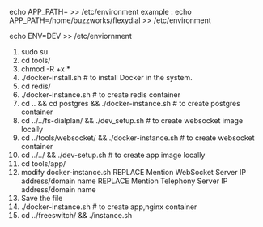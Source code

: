 echo APP_PATH=<currentAPPdirectory> >> /etc/environment
example :
    echo APP_PATH=/home/buzzworks/flexydial >> /etc/environment

echo ENV=DEV >> /etc/enviornment
    
1. sudo su
2. cd tools/
3. chmod -R  +x *
4. ./docker-install.sh # to install Docker in the system.
5. cd redis/
6. ./docker-instance.sh # to create redis container
7. cd .. && cd postgres && ./docker-instance.sh # to create postgres container
8. cd ../../fs-dialplan/ && ./dev_setup.sh # to create websocket image locally
9. cd ../tools/websocket/ && ./docker-instance.sh # to create websocket container
10. cd ../../ && ./dev-setup.sh # to create app image locally
11. cd tools/app/ 
12. modify docker-instance.sh 
REPLACE Mention WebSocket Server IP address/domain name
REPLACE Mention Telephony Server IP address/domain name
13. Save the file
14. ./docker-instance.sh # to create app,nginx container
15. cd ../freeswitch/ && ./instance.sh
